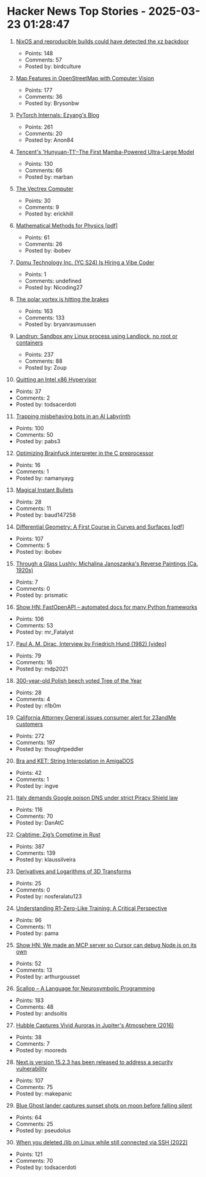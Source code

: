 # Hacker News Top Stories - 2025-03-23 01:28:47

1. [NixOS and reproducible builds could have detected the xz backdoor](https://luj.fr/blog/how-nixos-could-have-detected-xz.html)
   - Points: 148
   - Comments: 57
   - Posted by: birdculture

2. [Map Features in OpenStreetMap with Computer Vision](https://blog.mozilla.ai/map-features-in-openstreetmap-with-computer-vision/)
   - Points: 177
   - Comments: 36
   - Posted by: Brysonbw

3. [PyTorch Internals: Ezyang's Blog](https://blog.ezyang.com/2019/05/pytorch-internals/)
   - Points: 261
   - Comments: 20
   - Posted by: Anon84

4. [Tencent's 'Hunyuan-T1'–The First Mamba-Powered Ultra-Large Model](https://llm.hunyuan.tencent.com/#/blog/hy-t1?lang=en)
   - Points: 130
   - Comments: 66
   - Posted by: marban

5. [The Vectrex Computer](https://www.amigalove.com/viewtopic.php?t=2887)
   - Points: 30
   - Comments: 9
   - Posted by: erickhill

6. [Mathematical Methods for Physics [pdf]](https://www.ma.imperial.ac.uk/~dturaev/Mathematical_Methods2021.pdf)
   - Points: 61
   - Comments: 26
   - Posted by: ibobev

7. [Domu Technology Inc. (YC S24) Is Hiring a Vibe Coder](https://www.ycombinator.com/companies/domu-technology-inc/jobs/hwWsGdU-vibe-coder-ai-engineer)
   - Points: 1
   - Comments: undefined
   - Posted by: Nicoding27

8. [The polar vortex is hitting the brakes](https://www.climate.gov/news-features/blogs/polar-vortex/polar-vortex-hitting-brakes)
   - Points: 163
   - Comments: 133
   - Posted by: bryanrasmussen

9. [Landrun: Sandbox any Linux process using Landlock, no root or containers](https://github.com/Zouuup/landrun)
   - Points: 237
   - Comments: 88
   - Posted by: Zoup

10. [Quitting an Intel x86 Hypervisor](https://halobates.de/blog/p/446)
   - Points: 37
   - Comments: 2
   - Posted by: todsacerdoti

11. [Trapping misbehaving bots in an AI Labyrinth](https://blog.cloudflare.com/ai-labyrinth/)
   - Points: 100
   - Comments: 50
   - Posted by: pabs3

12. [Optimizing Brainfuck interpreter in the C preprocessor](https://github.com/camel-cdr/bfcpp)
   - Points: 16
   - Comments: 1
   - Posted by: namanyayg

13. [Magical Instant Bullets](https://militaryrealism.blog/2025/03/20/magical-instant-bullets/)
   - Points: 28
   - Comments: 11
   - Posted by: baud147258

14. [Differential Geometry: A First Course in Curves and Surfaces [pdf]](https://math.franklin.uga.edu/sites/default/files/users/user317/ShifrinDiffGeo.pdf)
   - Points: 107
   - Comments: 5
   - Posted by: ibobev

15. [Through a Glass Lushly: Michalina Janoszanka's Reverse Paintings (Ca. 1920s)](https://publicdomainreview.org/collection/michalina-janoszanka/)
   - Points: 7
   - Comments: 0
   - Posted by: prismatic

16. [Show HN: FastOpenAPI – automated docs for many Python frameworks](https://github.com/mr-fatalyst/fastopenapi)
   - Points: 106
   - Comments: 53
   - Posted by: mr_Fatalyst

17. [Paul A. M. Dirac, Interview by Friedrich Hund (1982) [video]](https://www.youtube.com/watch?v=xJzrU38pGWc)
   - Points: 79
   - Comments: 16
   - Posted by: mdp2021

18. [300-year-old Polish beech voted Tree of the Year](https://www.bbc.co.uk/news/articles/c20dd6yk55yo)
   - Points: 28
   - Comments: 4
   - Posted by: n1b0m

19. [California Attorney General issues consumer alert for 23andMe customers](https://oag.ca.gov/news/press-releases/attorney-general-bonta-urgently-issues-consumer-alert-23andme-customers)
   - Points: 272
   - Comments: 197
   - Posted by: thoughtpeddler

20. [Bra and KET: String Interpolation in AmigaDOS](https://www.datagubbe.se/braket/)
   - Points: 42
   - Comments: 1
   - Posted by: ingve

21. [Italy demands Google poison DNS under strict Piracy Shield law](https://arstechnica.com/gadgets/2025/03/italian-court-orders-google-to-block-iptv-pirate-sites-at-dns-level/)
   - Points: 116
   - Comments: 70
   - Posted by: DanAtC

22. [Crabtime: Zig’s Comptime in Rust](https://crates.io/crates/crabtime)
   - Points: 387
   - Comments: 139
   - Posted by: klaussilveira

23. [Derivatives and Logarithms of 3D Transforms](https://nosferalatu.com/./DerivativesLogarithmsTransforms.html)
   - Points: 25
   - Comments: 0
   - Posted by: nosferalatu123

24. [Understanding R1-Zero-Like Training: A Critical Perspective](https://github.com/sail-sg/understand-r1-zero)
   - Points: 96
   - Comments: 11
   - Posted by: pama

25. [Show HN: We made an MCP server so Cursor can debug Node.js on its own](https://www.npmjs.com/package/@hyperdrive-eng/mcp-nodejs-debugger)
   - Points: 52
   - Comments: 13
   - Posted by: arthurgousset

26. [Scallop – A Language for Neurosymbolic Programming](https://www.scallop-lang.org/)
   - Points: 183
   - Comments: 48
   - Posted by: andsoitis

27. [Hubble Captures Vivid Auroras in Jupiter's Atmosphere (2016)](https://science.nasa.gov/missions/hubble/hubble-captures-vivid-auroras-in-jupiters-atmosphere/)
   - Points: 38
   - Comments: 7
   - Posted by: mooreds

28. [Next.js version 15.2.3 has been released to address a security vulnerability](https://nextjs.org/blog/cve-2025-29927)
   - Points: 107
   - Comments: 75
   - Posted by: makepanic

29. [Blue Ghost lander captures sunset shots on moon before falling silent](https://phys.org/news/2025-03-blue-ghost-lander-captures-stunning.html)
   - Points: 64
   - Comments: 25
   - Posted by: pseudolus

30. [When you deleted /lib on Linux while still connected via SSH (2022)](https://tinyhack.com/2022/09/16/when-you-deleted-lib-on-linux-while-still-connected-via-ssh/)
   - Points: 121
   - Comments: 70
   - Posted by: todsacerdoti

